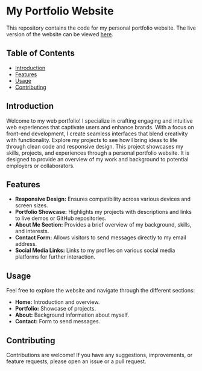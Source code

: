 # My Portfolio Website

This repository contains the code for my personal portfolio website. The live version of the website can be viewed [here](https://nikhilanshsisodia.github.io/Project9_MyPortfolio/).

## Table of Contents

- [Introduction](#introduction)
- [Features](#features)
- [Usage](#usage)
- [Contributing](#contributing)

## Introduction

Welcome to my web portfolio! I specialize in crafting engaging and intuitive web experiences that captivate users and enhance brands. With a focus on front-end development, I create seamless interfaces that blend creativity with functionality. Explore my projects to see how I bring ideas to life through clean code and responsive design. This project showcases my skills, projects, and experiences through a personal portfolio website. It is designed to provide an overview of my work and background to potential employers or collaborators.

## Features

- **Responsive Design:** Ensures compatibility across various devices and screen sizes.
- **Portfolio Showcase:** Highlights my projects with descriptions and links to live demos or GitHub repositories.
- **About Me Section:** Provides a brief overview of my background, skills, and interests.
- **Contact Form:** Allows visitors to send messages directly to my email address.
- **Social Media Links:** Links to my profiles on various social media platforms for further interaction.

## Usage

Feel free to explore the website and navigate through the different sections:

- **Home:** Introduction and overview.
- **Portfolio:** Showcase of projects.
- **About:** Background information about myself.
- **Contact:** Form to send messages.

## Contributing

Contributions are welcome! If you have any suggestions, improvements, or feature requests, please open an issue or a pull request.
